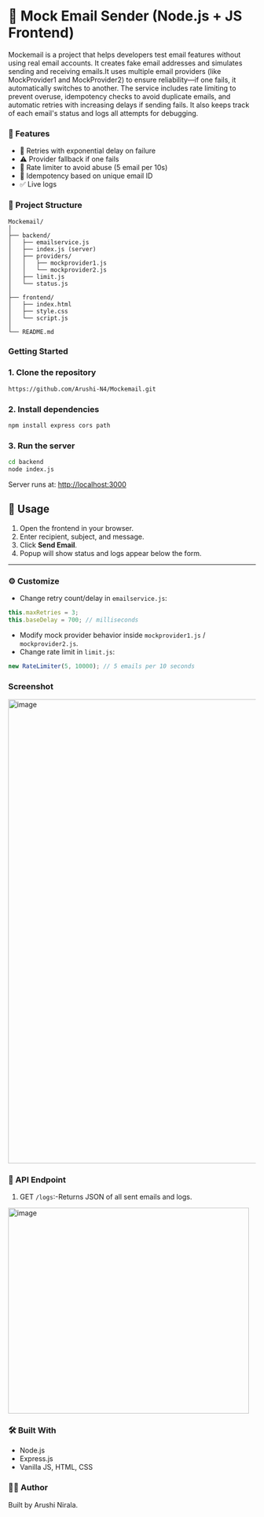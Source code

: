 # 📧 Mock Email Sender (Node.js + JS Frontend)

Mockemail is a project that helps developers test email features without using real email accounts. It creates fake email addresses and simulates sending and receiving emails.It uses multiple email providers (like MockProvider1 and MockProvider2) to ensure reliability—if one fails, it automatically switches to another. The service includes rate limiting to prevent overuse, idempotency checks to avoid duplicate emails, and automatic retries with increasing delays if sending fails. It also keeps track of each email's status and logs all attempts for debugging.

### 🌟 Features

- 🔄 Retries with exponential delay on failure
- ⚠️ Provider fallback if one fails
- 🚦 Rate limiter to avoid abuse (5 email per 10s)
- 🧠 Idempotency based on unique email ID
- ✅ Live logs

### 📁 Project Structure
```
Mockemail/
│
├── backend/
│   ├── emailservice.js
│   ├── index.js (server)
│   ├── providers/
│   │   ├── mockprovider1.js
│   │   └── mockprovider2.js
│   ├── limit.js
│   └── status.js
│
├── frontend/
│   ├── index.html
│   ├── style.css
│   └── script.js
│
└── README.md
````


### Getting Started

### 1. Clone the repository

```bash
https://github.com/Arushi-N4/Mockemail.git
````

### 2. Install dependencies
```bash
npm install express cors path
```

### 3. Run the server
```bash
cd backend
node index.js
```
Server runs at: [http://localhost:3000](http://localhost:3000)



## 🧪 Usage

1. Open the frontend in your browser.
2. Enter recipient, subject, and message.
3. Click **Send Email**.
4. Popup will show status and logs appear below the form.

---

### ⚙️ Customize

* Change retry count/delay in `emailservice.js`:
```js
this.maxRetries = 3;
this.baseDelay = 700; // milliseconds
```
* Modify mock provider behavior inside `mockprovider1.js` / `mockprovider2.js`.
* Change rate limit in `limit.js`:

```js
new RateLimiter(5, 10000); // 5 emails per 10 seconds
```

### Screenshot
<img width="1473" height="943" alt="image" src="https://github.com/user-attachments/assets/c61ce1ca-6b4a-49fa-92e2-0ca37efabdcf" />

### 📡 API Endpoint

1. GET `/logs`:-Returns JSON of all sent emails and logs.
<img width="490" height="418" alt="image" src="https://github.com/user-attachments/assets/dacf550e-254e-4aba-94f7-0b4055284b12" />



### 🛠️ Built With

* Node.js
* Express.js
* Vanilla JS, HTML, CSS

### 🧑‍💻 Author
Built by Arushi Nirala.


 
